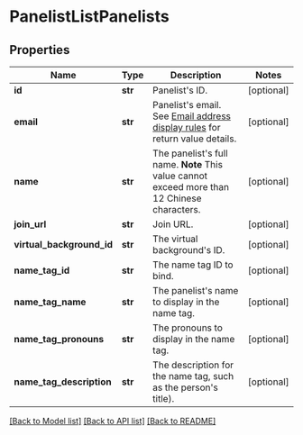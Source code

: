 # PanelistListPanelists

## Properties
Name | Type | Description | Notes
------------ | ------------- | ------------- | -------------
**id** | **str** | Panelist&#x27;s ID. | [optional] 
**email** | **str** | Panelist&#x27;s email. See [Email address display rules](https://developers.zoom.us/docs/api/rest/using-zoom-apis/#email-address-display-rules) for return value details. | [optional] 
**name** | **str** | The panelist&#x27;s full name.  **Note** This value cannot exceed more than 12 Chinese characters. | [optional] 
**join_url** | **str** | Join URL. | [optional] 
**virtual_background_id** | **str** | The virtual background&#x27;s ID. | [optional] 
**name_tag_id** | **str** | The name tag ID to bind. | [optional] 
**name_tag_name** | **str** | The panelist&#x27;s name to display in the name tag. | [optional] 
**name_tag_pronouns** | **str** | The pronouns to display in the name tag. | [optional] 
**name_tag_description** | **str** | The description for the name tag, such as the person&#x27;s title). | [optional] 

[[Back to Model list]](../README.md#documentation-for-models) [[Back to API list]](../README.md#documentation-for-api-endpoints) [[Back to README]](../README.md)


